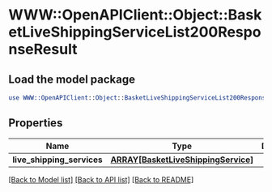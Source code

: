 # WWW::OpenAPIClient::Object::BasketLiveShippingServiceList200ResponseResult

## Load the model package
```perl
use WWW::OpenAPIClient::Object::BasketLiveShippingServiceList200ResponseResult;
```

## Properties
Name | Type | Description | Notes
------------ | ------------- | ------------- | -------------
**live_shipping_services** | [**ARRAY[BasketLiveShippingService]**](BasketLiveShippingService.md) |  | [optional] 

[[Back to Model list]](../README.md#documentation-for-models) [[Back to API list]](../README.md#documentation-for-api-endpoints) [[Back to README]](../README.md)


